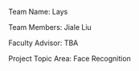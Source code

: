Team Name: Lays

Team Members: Jiale Liu

Faculty Advisor: TBA

Project Topic Area: Face Recognition
